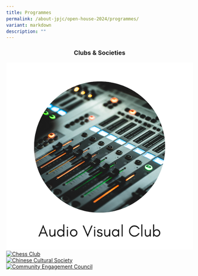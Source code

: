 ```yaml
---
title: Programmes
permalink: /about-jpjc/open-house-2024/programmes/
variant: markdown
description: ""
---
```

<center><h3>Clubs &amp; Societies</h3></center>
<div class="row">

<div class="column">
<a href="https://www.instagram.com/jpjc\_av/"><img alt="Audio Visual Club" src="/images/Open%20house%202024/CCA/AVAC.png"></a></div>

<div class="column">
<a href="https://www.instagram.com/jpjc.chessclub/"><img alt="Chess Club" src="/images/Open%20house%202024/CCA/Chess\_Club.png"></a></div>

<div class="column">
<a href="https://www.instagram.com/jpjc\_ccs/"><img alt="Chinese Cultural Society" src="/images/Open%20house%202024/CCA/Chinese\_Cultural\_Society.png"></a></div>

<div class="column">
<a href="https://www.instagram.com/jpcec/"><img alt="Community Engagement Council" src="/images/Open%20house%202024/CCA/Community\_Engagement\_Council.png"></a></div></div>
